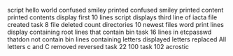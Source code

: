 script hello world
confused smiley printed
confused smiley printed
content printed
contents display
first 10 lines 
script displays third line of iacta
file created
task 8
file deleted
count directories
10 newest files
word print
lines display containing root
lines that contain bin
task 16
lines in etcpasswd thatdon not contain bin
lines containing letters displayed
letters replaced
All letters c and C removed
reversed
task 22
100 task
 102 acrostic
